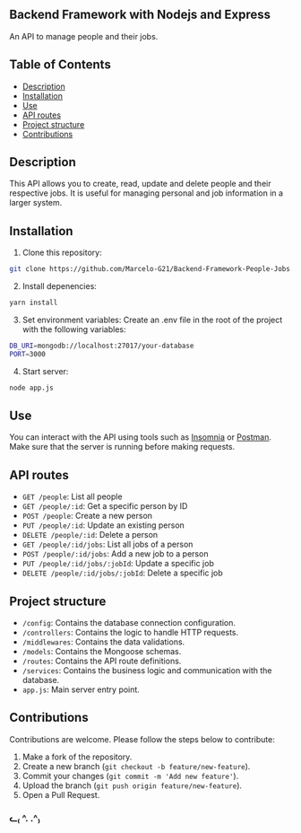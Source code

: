 ## Backend Framework with Nodejs and Express
An API to manage people and their jobs.

## Table of Contents
- [Description](#description)
- [Installation](#installation)
- [Use](#use)
- [API routes](#api-routes)
- [Project structure](#project-structure)
- [Contributions](#contributions)

## Description
This API allows you to create, read, update and delete people and their respective jobs. It is useful for managing personal and job information in a larger system.

## Installation

1. Clone this repository:
```bash
git clone https://github.com/Marcelo-G21/Backend-Framework-People-Jobs.git
```
2. Install depenencies:
```bash
yarn install
```
3. Set environment variables: Create an .env file in the root of the project with the following variables:
```bash
DB_URI=mongodb://localhost:27017/your-database
PORT=3000
```
4. Start server:
```bash
node app.js
```
## Use

You can interact with the API using tools such as [Insomnia](https://insomnia.rest/) or [Postman](https://www.postman.com/). Make sure that the server is running before making requests.

## API routes

- `GET /people`: List all people
- `GET /people/:id`: Get a specific person by ID
- `POST /people`: Create a new person
- `PUT /people/:id`: Update an existing person
- `DELETE /people/:id`: Delete a person
- `GET /people/:id/jobs`: List all jobs of a person
- `POST /people/:id/jobs`: Add a new job to a person
- `PUT /people/:id/jobs/:jobId`: Update a specific job
- `DELETE /people/:id/jobs/:jobId`: Delete a specific job

## Project structure

- `/config`: Contains the database connection configuration.
- `/controllers`: Contains the logic to handle HTTP requests.
- `/middlewares`: Contains the data validations.
- `/models`: Contains the Mongoose schemas.
- `/routes`: Contains the API route definitions.
- `/services`: Contains the business logic and communication with the database.
- `app.js`: Main server entry point.

## Contributions
Contributions are welcome. Please follow the steps below to contribute:

1. Make a fork of the repository.
2. Create a new branch (`git checkout -b feature/new-feature`).
3. Commit your changes (`git commit -m 'Add new feature'`).
4. Upload the branch (`git push origin feature/new-feature`).
5. Open a Pull Request.

### ᓚ₍ ^. .^₎
